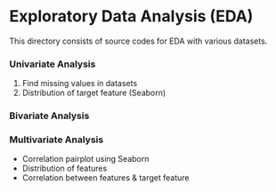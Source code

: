 # Exploratory Data Analysis (EDA)

This directory consists of source codes for EDA with various datasets.

### Univariate Analysis
1. Find missing values in datasets
2. Distribution of target feature (Seaborn)

### Bivariate Analysis

### Multivariate Analysis
* Correlation pairplot using Seaborn
* Distribution of features
* Correlation between features & target feature
